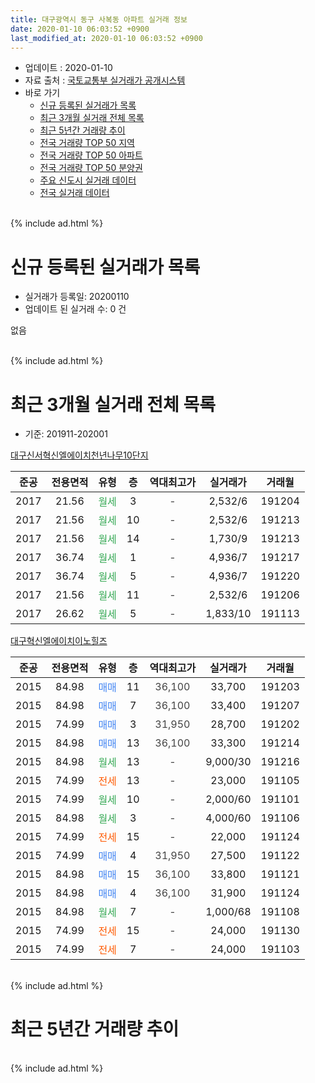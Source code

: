 ```yaml
---
title: 대구광역시 동구 사복동 아파트 실거래 정보
date: 2020-01-10 06:03:52 +0900
last_modified_at: 2020-01-10 06:03:52 +0900
---
```


* 업데이트 : 2020-01-10
* 자료 출처 : [국토교통부 실거래가 공개시스템](http://rt.molit.go.kr)
* 바로 가기
    * [신규 등록된 실거래가 목록](#신규-등록된-실거래가-목록)
    * [최근 3개월 실거래 전체 목록](#최근-3개월-실거래-전체-목록)
    * [최근 5년간 거래량 추이](#최근-5년간-거래량-추이)
    * [전국 거래량 TOP 50 지역](https://inasie.github.io/apt-trade-info/최근-3개월-전국에서-가장-거래가-많이-발생한-지역)
    * [전국 거래량 TOP 50 아파트](https://inasie.github.io/apt-trade-info/최근-3개월-전국에서-가장-거래가-많이-발생한-아파트)
    * [전국 거래량 TOP 50 분양권](https://inasie.github.io/apt-trade-info/최근-3개월-전국에서-가장-거래가-많이-발생한-분양권)
    * [주요 신도시 실거래 데이터](https://inasie.github.io/apt-trade-info/주요-신도시)
    * [전국 실거래 데이터](https://inasie.github.io/apt-trade-info/전국)
<br>
{% include ad.html %}
<br>

# 신규 등록된 실거래가 목록
* 실거래가 등록일: 20200110
* 업데이트 된 실거래 수: 0 건

없음

<br>
{% include ad.html %}
<br>

# 최근 3개월 실거래 전체 목록
* 기준: 201911-202001


[대구신서혁신엘에이치천년나무10단지](https://search.naver.com/search.naver?query=%EB%8C%80%EA%B5%AC%EA%B4%91%EC%97%AD%EC%8B%9C+%EB%8F%99%EA%B5%AC+%EC%82%AC%EB%B3%B5%EB%8F%99+%EB%8C%80%EA%B5%AC%EC%8B%A0%EC%84%9C%ED%98%81%EC%8B%A0%EC%97%98%EC%97%90%EC%9D%B4%EC%B9%98%EC%B2%9C%EB%85%84%EB%82%98%EB%AC%B410%EB%8B%A8%EC%A7%80)

|준공|전용면적|유형|층|역대최고가|실거래가|거래월|
|:---:|:---:|:---:|:---:|:---:|:---:|:---:|
|2017|21.56|<span style="color:#34a853">월세</span>|3|<span style="color:#444444">-</span>|2,532/6|191204|
|2017|21.56|<span style="color:#34a853">월세</span>|10|<span style="color:#444444">-</span>|2,532/6|191213|
|2017|21.56|<span style="color:#34a853">월세</span>|14|<span style="color:#444444">-</span>|1,730/9|191213|
|2017|36.74|<span style="color:#34a853">월세</span>|1|<span style="color:#444444">-</span>|4,936/7|191217|
|2017|36.74|<span style="color:#34a853">월세</span>|5|<span style="color:#444444">-</span>|4,936/7|191220|
|2017|21.56|<span style="color:#34a853">월세</span>|11|<span style="color:#444444">-</span>|2,532/6|191206|
|2017|26.62|<span style="color:#34a853">월세</span>|5|<span style="color:#444444">-</span>|1,833/10|191113|

[대구혁신엘에이치이노힐즈](https://search.naver.com/search.naver?query=%EB%8C%80%EA%B5%AC%EA%B4%91%EC%97%AD%EC%8B%9C+%EB%8F%99%EA%B5%AC+%EC%82%AC%EB%B3%B5%EB%8F%99+%EB%8C%80%EA%B5%AC%ED%98%81%EC%8B%A0%EC%97%98%EC%97%90%EC%9D%B4%EC%B9%98%EC%9D%B4%EB%85%B8%ED%9E%90%EC%A6%88)

|준공|전용면적|유형|층|역대최고가|실거래가|거래월|
|:---:|:---:|:---:|:---:|:---:|:---:|:---:|
|2015|84.98|<span style="color:#4285f3">매매</span>|11|<span style="color:#444444">36,100</span>|33,700|191203|
|2015|84.98|<span style="color:#4285f3">매매</span>|7|<span style="color:#444444">36,100</span>|33,400|191207|
|2015|74.99|<span style="color:#4285f3">매매</span>|3|<span style="color:#444444">31,950</span>|28,700|191202|
|2015|84.98|<span style="color:#4285f3">매매</span>|13|<span style="color:#444444">36,100</span>|33,300|191214|
|2015|84.98|<span style="color:#34a853">월세</span>|13|<span style="color:#444444">-</span>|9,000/30|191216|
|2015|74.99|<span style="color:#ff5a00">전세</span>|13|<span style="color:#444444">-</span>|23,000|191105|
|2015|74.99|<span style="color:#34a853">월세</span>|10|<span style="color:#444444">-</span>|2,000/60|191101|
|2015|84.98|<span style="color:#34a853">월세</span>|3|<span style="color:#444444">-</span>|4,000/60|191106|
|2015|74.99|<span style="color:#ff5a00">전세</span>|15|<span style="color:#444444">-</span>|22,000|191124|
|2015|74.99|<span style="color:#4285f3">매매</span>|4|<span style="color:#444444">31,950</span>|27,500|191122|
|2015|84.98|<span style="color:#4285f3">매매</span>|15|<span style="color:#444444">36,100</span>|33,800|191121|
|2015|84.98|<span style="color:#4285f3">매매</span>|4|<span style="color:#444444">36,100</span>|31,900|191124|
|2015|84.98|<span style="color:#34a853">월세</span>|7|<span style="color:#444444">-</span>|1,000/68|191108|
|2015|74.99|<span style="color:#ff5a00">전세</span>|15|<span style="color:#444444">-</span>|24,000|191130|
|2015|74.99|<span style="color:#ff5a00">전세</span>|7|<span style="color:#444444">-</span>|24,000|191103|


<br>
{% include ad.html %}
<br>

# 최근 5년간 거래량 추이


<div style="width:100%;">
    <canvas id="deal_progress" height="200"></canvas>
</div>

<script>
new Chart(document.getElementById("deal_progress"), {
    type: 'line',
    data: {
        labels: ['201501','201502','201503','201504','201505','201506','201507','201508','201509','201510','201511','201512','201601','201602','201603','201604','201605','201606','201607','201608','201609','201610','201611','201612','201701','201702','201703','201704','201705','201706','201707','201708','201709','201710','201711','201712','201801','201802','201803','201804','201805','201806','201807','201808','201809','201810','201811','201812','201901','201902','201903','201904','201905','201906','201907','201908','201909','201910','201911','201912','202001'],
        datasets: [{
            label: '매매',
            pointRadius: 1,
            data: [0, 0, 0, 0, 0, 0, 0, 0, 0, 0, 0, 0, 3, 2, 1, 1, 1, 3, 5, 0, 2, 3, 2, 0, 0, 0, 3, 2, 0, 1, 3, 4, 4, 1, 1, 0, 4, 7, 3, 5, 1, 2, 5, 0, 0, 3, 4, 2, 1, 3, 2, 0, 2, 4, 6, 4, 2, 4, 3, 4, 0],
            borderColor: "rgba(255, 201, 14, 1)",
            backgroundColor: "rgba(255, 201, 14, 0.5)",
            fill: false,
            lineTension: 0
        },{
            label: '전월세',
            pointRadius: 1,
            data: [0, 0, 0, 0, 0, 0, 0, 0, 0, 0, 0, 2, 12, 24, 15, 14, 12, 8, 4, 3, 5, 2, 8, 4, 22, 34, 7, 1, 2, 14, 13, 5, 13, 4, 3, 4, 9, 7, 27, 18, 2, 24, 14, 7, 5, 21, 9, 11, 13, 46, 10, 3, 20, 12, 24, 15, 16, 2, 8, 7, 0],
            borderColor: "rgba(0, 141, 185, 1)",
            backgroundColor: "rgba(0, 141, 185, 0.5)",
            fill: false,
            lineTension: 0
        }
        ]
    },
    options: {
        responsive: true,
        title: {
            display: false
        },
        tooltips: {
            mode: 'index',
            intersect: false
        },
        hover: {
            mode: 'nearest',
            intersect: true
        },
        scales: {
            xAxes: [{
                display: true,
                scaleLabel: {
                    display: true,
                    labelString: '년/월'
                }
            }],
            yAxes: [{
                display: true,
                ticks: {
                    suggestedMin: 0,
                },
                scaleLabel: {
                    display: true,
                    labelString: '실거래 수'
                }
            }]
        }
    }
});

</script>


<br>
{% include ad.html %}
<br>

